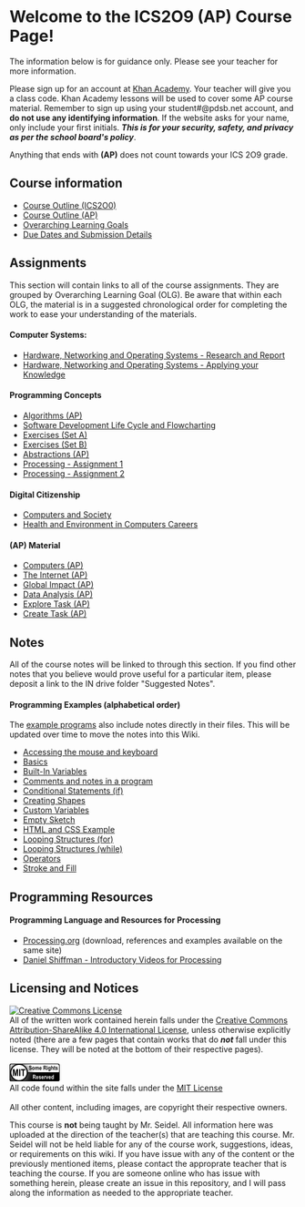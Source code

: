 # Welcome to the ICS2O9 (AP) Course Page!

The information below is for guidance only.  Please see your teacher for more information.

Please sign up for an account at [Khan Academy](http://www.khanacademy.org).  Your teacher will give you a class code.  Khan Academy lessons will be used to cover some AP course material.  Remember to sign up using your student#@pdsb.net account, and **do not use any identifying information**.  If the website asks for your name, only include your first initials.  **_This is for your security, safety, and privacy as per the school board's policy_**.

Anything that ends with **(AP)** does not count towards your ICS 2O9 grade.

## Course information

* [Course Outline (ICS2O0)](./Course-Outline)
* [Course Outline (AP)](./Course-Outline-(AP))
* [Overarching Learning Goals](./images/ICS2O.jpg)
* [Due Dates and Submission Details](./Due-Dates-and-Submission-Details)

## Assignments

This section will contain links to all of the course assignments.  They are grouped by Overarching Learning Goal (OLG).  Be aware that within each OLG, the material is in a suggested chronological order for completing the work to ease your understanding of the materials.  

#### Computer Systems:
* [Hardware, Networking and Operating Systems - Research and Report](./Hardware-Network-OS-Research-and-Report)
* [Hardware, Networking and Operating Systems - Applying your Knowledge](./Hardware-Network-OS-Applying-Your-Knowledge)

#### Programming Concepts
* [Algorithms (AP)](./Algorithms-(AP))
* [Software Development Life Cycle and Flowcharting](./SDLC-and-Flowcharting)
* [Exercises (Set A)](./Processing-Exercise-Set-A)
* [Exercises (Set B)](./Processing-Exercise-Set-B)
* [Abstractions (AP)](./Abstractions-(AP))
* [Processing - Assignment 1](./Processing-Assignment-1)
* [Processing - Assignment 2](./Processing-Assignment-2)

#### Digital Citizenship
* [Computers and Society](./Computers-And-Society)
* [Health and Environment in Computers Careers](./Health-and-Environment-in-Computer-Careers)

#### (AP) Material
* [Computers (AP)](./Computers-(AP))
* [The Internet (AP)](./The-Internet-(AP))
* [Global Impact (AP)](./Global-Impact-(AP))
* [Data Analysis (AP)](./Data-Analysis-(AP))
* [Explore Task (AP)](./Explore-Task-(AP))
* [Create Task (AP)](./Create-Task-(AP))


## Notes
All of the course notes will be linked to through this section.  If you find other notes that you believe would prove useful for a particular item, please deposit a link to the IN drive folder "Suggested Notes".

#### Programming Examples (alphabetical order)
The [example programs](https://github.com/mrseidel-classes/ICS2O/tree/master/Example%20Programs) also include notes directly in their files.  This will be updated over time to move the notes into this Wiki.

* [Accessing the mouse and keyboard](https://github.com/mrseidel-classes/ICS2O/tree/master/Example%20Programs/accessingMouseAndKeyboard)
* [Basics](https://github.com/mrseidel-classes/ICS2O/tree/master/Example%20Programs/basics)
* [Built-In Variables](https://github.com/mrseidel-classes/ICS2O/tree/master/Example%20Programs/builtInVariables)
* [Comments and notes in a program](https://github.com/mrseidel-classes/ICS2O/tree/master/Example%20Programs/commentsAndNotes)
* [Conditional Statements (if)](https://github.com/mrseidel-classes/ICS2O/tree/master/Example%20Programs/conditionalStatements)
* [Creating Shapes](https://github.com/mrseidel-classes/ICS2O/tree/master/Example%20Programs/creatingShapes)
* [Custom Variables](https://github.com/mrseidel-classes/ICS2O/tree/master/Example%20Programs/customVariables)
* [Empty Sketch](https://github.com/mrseidel-classes/ICS2O/tree/master/Example%20Programs/emptySketch)
* [HTML and CSS Example](https://github.com/mrseidel-classes/ICS2O/tree/master/Example%20Programs/HTMLandCSS)
* [Looping Structures (for)](https://github.com/mrseidel-classes/ICS2O/tree/master/Example%20Programs/loopingStructuresFor)
* [Looping Structures (while)](https://github.com/mrseidel-classes/ICS2O/tree/master/Example%20Programs/loopingStructuresWhile)
* [Operators](https://github.com/mrseidel-classes/ICS2O/tree/master/Example%20Programs/operators)
* [Stroke and Fill](https://github.com/mrseidel-classes/ICS2O/tree/master/Example%20Programs/strokeAndFill)


## Programming Resources
#### Programming Language and Resources for Processing
* [Processing.org](http://www.processing.org/) (download, references and examples available on the same site)
* [Daniel Shiffman - Introductory Videos for Processing](http://vimeo.com/channels/introcompmedia)

## Licensing and Notices
<a rel="license" href="http://creativecommons.org/licenses/by-sa/4.0/"><img alt="Creative Commons License" style="border-width:0" src="https://i.creativecommons.org/l/by-sa/4.0/88x31.png" /></a><br/>
All of the written work contained herein falls under the <a rel="license" href="http://creativecommons.org/licenses/by-sa/4.0/">Creative Commons Attribution-ShareAlike 4.0 International License</a>, unless otherwise explicitly noted (there are a few pages that contain works that do _**not**_ fall under this license.  They will be noted at the bottom of their respective pages).<br/><br/>
<a href="https://github.com/mrseidel-classes/ICS2O/blob/master/LICENSE.md" rel="license"><img src="./images/mit.png" /></a><br/>
All code found within the site falls under the [MIT License](https://github.com/mrseidel-classes/ICS2O/blob/master/LICENSE.md)<br/><br/>
All other content, including images, are copyright their respective owners.

This course is **not** being taught by Mr. Seidel.  All information here was uploaded at the direction of the teacher(s) that are teaching this course.  Mr. Seidel will not be held liable for any of the course work, suggestions, ideas, or requirements on this wiki.  If you have issue with any of the content or the previously mentioned items, please contact the approprate teacher that is teaching the course.  If you are someone online who has issue with something herein, please create an issue in this repository, and I will pass along the information as needed to the appropriate teacher.